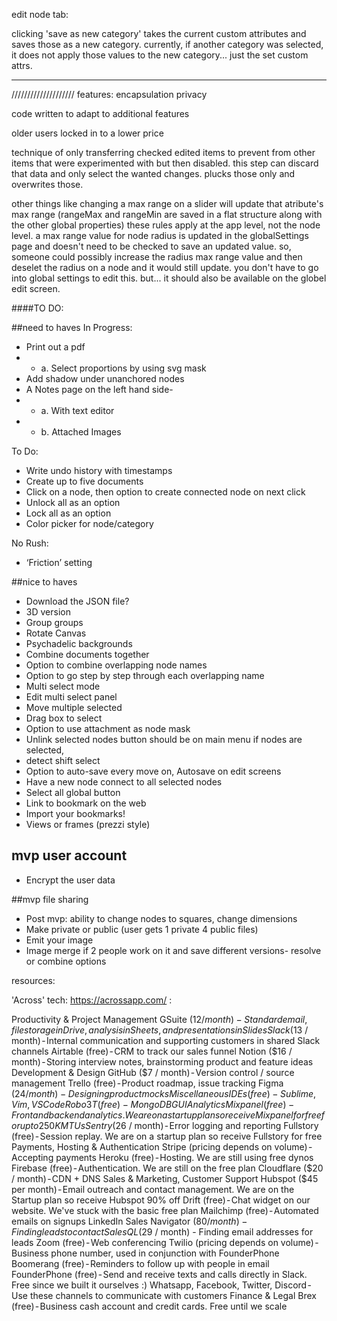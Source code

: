 edit node tab:

clicking 'save as new category' takes the current custom attributes and saves
those as a new category. 
currently, if another category was selected,
it does not apply those values to the new category... just the set custom attrs.

---


 ////////////////////
features:
encapsulation
privacy


code written to adapt to additional features

older users locked in to a lower price

technique of only transferring checked edited items
to prevent from other items that were
experimented with but then disabled. this step
can discard that data and only select the wanted
changes. plucks those only and overwrites those.

other things like changing a max range on a slider
will update that atribute's max range (rangeMax and rangeMin
are saved in a flat structure along with the other global
properties) these rules apply at the app level,
not the node level. a max range value for node radius
is updated in the globalSettings page and doesn't
need to be checked to save an updated value.
so, someone could possibly increase the radius max range value
and then deselet the radius on a node and it would still update.
you don't have to go into global settings to edit this.
but... it should also be available on the globel edit
screen.



####TO DO:

##need to haves
In Progress:

+ Print out a pdf
+  - a. Select proportions by using svg mask
+ Add shadow under unanchored nodes
+ A Notes page on the left hand side- 
+  - a. With text editor
+  - b. Attached Images

To Do:
+ Write undo history with timestamps
+ Create up to five documents
+ Click on a node, then option to create connected node on next click
+ Unlock all as an option
+ Lock all as an option
+ Color picker for node/category

No Rush:
+ ‘Friction’ setting

##nice to haves
+ Download the JSON file?
+ 3D version
+ Group groups
+ Rotate Canvas
+ Psychadelic backgrounds
+ Combine documents together
+ Option to combine overlapping node names
+ Option to go step by step through each overlapping name
+ Multi select mode
+ Edit multi select panel
+ Move multiple selected
+ Drag box to select
+ Option to use attachment as node mask
+ Unlink selected nodes button should be on main menu if nodes are selected,
+ detect shift select
+ Option to auto-save every move on, Autosave on edit screens
+ Have a new node connect to all selected nodes
+ Select all global button
+ Link to bookmark on the web
+ Import your bookmarks!
+ Views or frames (prezzi style)

## mvp user account
+ Encrypt the user data

##mvp file sharing

+ Post mvp: ability to change nodes to squares, change dimensions
+ Make private or public (user gets 1 private 4 public files)
+ Emit your image
+ Image merge  if 2 people work on it and save different versions- resolve or combine options



resources:

'Across' tech: https://acrossapp.com/ :

Productivity & Project Management
GSuite ($12 / month) - Standard email, file storage in Drive, analysis in Sheets, and presentations in Slides
Slack ($13 / month) - Internal communication and supporting customers in shared Slack channels
Airtable (free) - CRM to track our sales funnel
Notion ($16 / month) - Storing interview notes, brainstorming product and feature ideas
Development & Design
GitHub ($7 / month) - Version control / source management
Trello (free) - Product roadmap, issue tracking
Figma ($24 / month) - Designing product mocks
Miscellaneous IDEs (free) - Sublime, Vim, VSCode
Robo 3T (free) - MongoDB GUI
Analytics
Mixpanel (free) - Front and backend analytics. We are on a startup plan so receive Mixpanel for free for up to 250K MTUs
Sentry ($26 / month) - Error logging and reporting
Fullstory (free) - Session replay. We are on a startup plan so receive Fullstory for free
Payments, Hosting & Authentication
Stripe (pricing depends on volume) - Accepting payments
Heroku (free) - Hosting. We are still using free dynos
Firebase (free) - Authentication. We are still on the free plan
Cloudflare ($20 / month) - CDN + DNS
Sales & Marketing, Customer Support
Hubspot ($45 per month) - Email outreach and contact management. We are on the Startup plan so receive Hubspot 90% off
Drift (free) - Chat widget on our website. We've stuck with the basic free plan
Mailchimp (free) - Automated emails on signups
LinkedIn Sales Navigator ($80 / month) - Finding leads to contact
SalesQL ($29 / month) - Finding email addresses for leads
Zoom (free) - Web conferencing
Twilio (pricing depends on volume) - Business phone number, used in conjunction with FounderPhone
Boomerang (free) - Reminders to follow up with people in email
FounderPhone (free) - Send and receive texts and calls directly in Slack. Free since we built it ourselves :)
Whatsapp, Facebook, Twitter, Discord - Use these channels to communicate with customers
Finance & Legal
Brex (free) - Business cash account and credit cards. Free until we scale